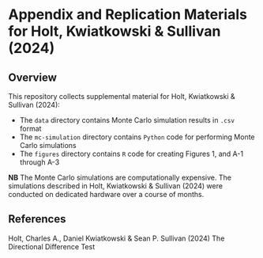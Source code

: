 # Appendix and Replication Materials for Holt, Kwiatkowski & Sullivan (2024)

## Overview

This repository collects supplemental material for Holt, Kwiatkowski & Sullivan (2024):

- The `data` directory contains Monte Carlo simulation results in `.csv` format
- The `mc-simulation` directory contains `Python` code for performing Monte Carlo simulations
- The `figures` directory contains `R` code for creating Figures 1, and A-1 through A-3 

**NB** The Monte Carlo simulations are computationally expensive. The simulations described in Holt, Kwiatkowski & Sullivan (2024) were conducted on dedicated hardware over a course of months.

## References

Holt, Charles A., Daniel Kwiatkowski & Sean P. Sullivan (2024) The Directional Difference Test